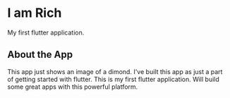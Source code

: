 # I am Rich

My first flutter application.

## About the App
This app just shows an image of a dimond. I've built this app as just a part of getting started with flutter.
This is my first flutter application. Will build some great apps with this powerful platform.
